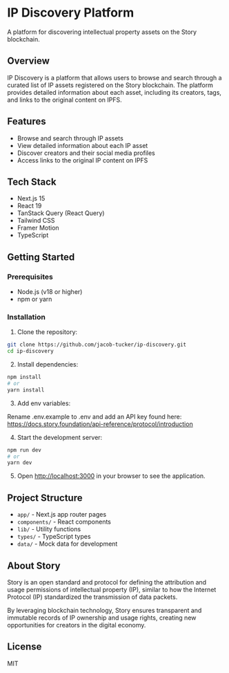 # IP Discovery Platform

A platform for discovering intellectual property assets on the Story blockchain.

## Overview

IP Discovery is a platform that allows users to browse and search through a curated list of IP assets registered on the Story blockchain. The platform provides detailed information about each asset, including its creators, tags, and links to the original content on IPFS.

## Features

- Browse and search through IP assets
- View detailed information about each IP asset
- Discover creators and their social media profiles
- Access links to the original IP content on IPFS

## Tech Stack

- Next.js 15
- React 19
- TanStack Query (React Query)
- Tailwind CSS
- Framer Motion
- TypeScript

## Getting Started

### Prerequisites

- Node.js (v18 or higher)
- npm or yarn

### Installation

1. Clone the repository:

```bash
git clone https://github.com/jacob-tucker/ip-discovery.git
cd ip-discovery
```

2. Install dependencies:

```bash
npm install
# or
yarn install
```

3. Add env variables:

Rename .env.example to .env and add an API key found here: https://docs.story.foundation/api-reference/protocol/introduction

4. Start the development server:

```bash
npm run dev
# or
yarn dev
```

5. Open [http://localhost:3000](http://localhost:3000) in your browser to see the application.

## Project Structure

- `app/` - Next.js app router pages
- `components/` - React components
- `lib/` - Utility functions
- `types/` - TypeScript types
- `data/` - Mock data for development

## About Story

Story is an open standard and protocol for defining the attribution and usage permissions of intellectual property (IP), similar to how the Internet Protocol (IP) standardized the transmission of data packets.

By leveraging blockchain technology, Story ensures transparent and immutable records of IP ownership and usage rights, creating new opportunities for creators in the digital economy.

## License

MIT
